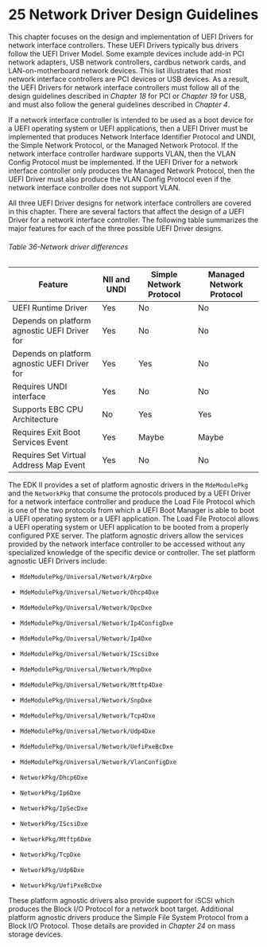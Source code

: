 <!--- @file
  25 Network Driver Design Guidelines

  Copyright (c) 2012-2018, Intel Corporation. All rights reserved.<BR>

  Redistribution and use in source (original document form) and 'compiled'
  forms (converted to PDF, epub, HTML and other formats) with or without
  modification, are permitted provided that the following conditions are met:

  1) Redistributions of source code (original document form) must retain the
     above copyright notice, this list of conditions and the following
     disclaimer as the first lines of this file unmodified.

  2) Redistributions in compiled form (transformed to other DTDs, converted to
     PDF, epub, HTML and other formats) must reproduce the above copyright
     notice, this list of conditions and the following disclaimer in the
     documentation and/or other materials provided with the distribution.

  THIS DOCUMENTATION IS PROVIDED BY TIANOCORE PROJECT "AS IS" AND ANY EXPRESS OR
  IMPLIED WARRANTIES, INCLUDING, BUT NOT LIMITED TO, THE IMPLIED WARRANTIES OF
  MERCHANTABILITY AND FITNESS FOR A PARTICULAR PURPOSE ARE DISCLAIMED. IN NO
  EVENT SHALL TIANOCORE PROJECT  BE LIABLE FOR ANY DIRECT, INDIRECT, INCIDENTAL,
  SPECIAL, EXEMPLARY, OR CONSEQUENTIAL DAMAGES (INCLUDING, BUT NOT LIMITED TO,
  PROCUREMENT OF SUBSTITUTE GOODS OR SERVICES; LOSS OF USE, DATA, OR PROFITS;
  OR BUSINESS INTERRUPTION) HOWEVER CAUSED AND ON ANY THEORY OF LIABILITY,
  WHETHER IN CONTRACT, STRICT LIABILITY, OR TORT (INCLUDING NEGLIGENCE OR
  OTHERWISE) ARISING IN ANY WAY OUT OF THE USE OF THIS DOCUMENTATION, EVEN IF
  ADVISED OF THE POSSIBILITY OF SUCH DAMAGE.

-->

# 25 Network Driver Design Guidelines

This chapter focuses on the design and implementation of UEFI Drivers for
network interface controllers. These UEFI Drivers typically bus drivers follow
the UEFI Driver Model. Some example devices include add-in PCI network
adapters, USB network controllers, cardbus network cards, and
LAN-on-motherboard network devices. This list illustrates that most network
interface controllers are PCI devices or USB devices. As a result, the UEFI
Drivers for network interface controllers must follow all of the design
guidelines described in _Chapter 18_ for PCI or _Chapter 19_ for USB, and must
also follow the general guidelines described in _Chapter 4_.

If a network interface controller is intended to be used as a boot device for a
UEFI operating system or UEFI applications, then a UEFI Driver must be
implemented that produces Network Interface Identifier Protocol and UNDI, the
Simple Network Protocol, or the Managed Network Protocol. If the network
interface controller hardware supports VLAN, then the VLAN Config Protocol must
be implemented. If the UEFI Driver for a network interface controller only
produces the Managed Network Protocol, then the UEFI Driver must also produce
the VLAN Config Protocol even if the network interface controller does not
support VLAN.

All three UEFI Driver designs for network interface controllers are covered in
this chapter. There are several factors that affect the design of a UEFI Driver
for a network interface controller. The following table summarizes the major
features for each of the three possible UEFI Driver designs.

###### Table 36-Network driver differences

| **Feature**                        | **NII and UNDI** | **Simple Network Protocol** | **Managed Network Protocol**  |
| -------------------------------------------- | ------ | ------------------ | ------------------ |
| UEFI Runtime Driver                          | Yes    | No                 | No                 |
| Depends on platform agnostic UEFI Driver for | Yes    | No                 | No                 |
| Depends on platform agnostic UEFI Driver for | Yes    | Yes                | No                 |
| Requires UNDI interface                      | Yes    | No                 | No                 |
| Supports EBC CPU Architecture                | No     | Yes                | Yes                |
| Requires Exit Boot Services Event            | Yes    | Maybe              | Maybe              |
| Requires Set Virtual Address Map Event       | Yes    | No                 | No                 |

The EDK II provides a set of platform agnostic drivers in the `MdeModulePkg`
and the `NetworkPkg` that consume the protocols produced by a UEFI Driver for a
network interface controller and produce the Load File Protocol which is one of
the two protocols from which a UEFI Boot Manager is able to boot a UEFI operating system or a
UEFI application. The Load File Protocol allows a UEFI operating system or UEFI
application to be booted from a properly configured PXE server. The platform
agnostic drivers allow the services provided by the network interface
controller to be accessed without any specialized knowledge of the specific
device or controller. The set platform agnostic UEFI Drivers include:

* `MdeModulePkg/Universal/Network/ArpDxe`

* `MdeModulePkg/Universal/Network/Dhcp4Dxe`

* `MdeModulePkg/Universal/Network/DpcDxe`

* `MdeModulePkg/Universal/Network/Ip4ConfigDxe`

* `MdeModulePkg/Universal/Network/Ip4Dxe`

* `MdeModulePkg/Universal/Network/IScsiDxe`

* `MdeModulePkg/Universal/Network/MnpDxe`

* `MdeModulePkg/Universal/Network/Mtftp4Dxe`

* `MdeModulePkg/Universal/Network/SnpDxe`

* `MdeModulePkg/Universal/Network/Tcp4Dxe`

* `MdeModulePkg/Universal/Network/Udp4Dxe`

* `MdeModulePkg/Universal/Network/UefiPxeBcDxe`

* `MdeModulePkg/Universal/Network/VlanConfigDxe`

* `NetworkPkg/Dhcp6Dxe`

* `NetworkPkg/Ip6Dxe`

* `NetworkPkg/IpSecDxe`

* `NetworkPkg/IScsiDxe`

* `NetworkPkg/Mtftp6Dxe`

* `NetworkPkg/TcpDxe`

* `NetworkPkg/Udp6Dxe`

* `NetworkPkg/UefiPxeBcDxe`

These platform agnostic drivers also provide support for iSCSI which produces
the Block I/O Protocol for a network boot target. Additional platform agnostic
drivers produce the Simple File System Protocol from a Block I/O Protocol.
Those details are provided in _Chapter 24_ on mass storage devices.
